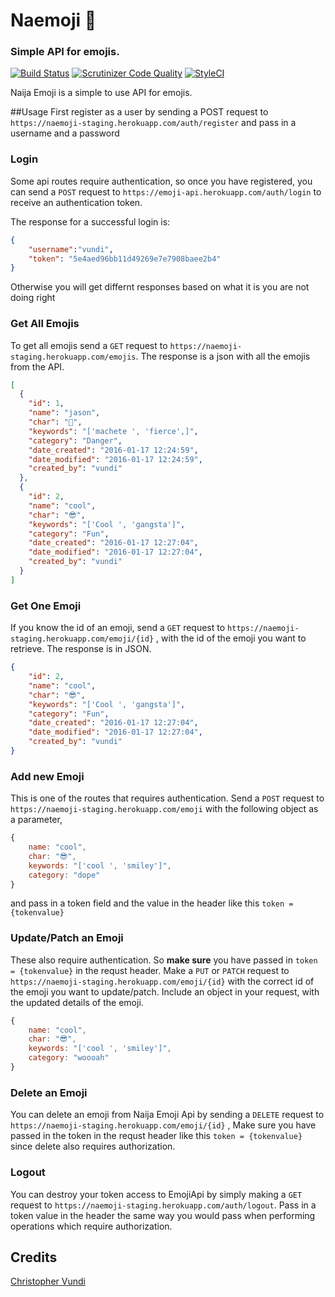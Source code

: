 # Naemoji 💪
### Simple API for emojis.

[![Build Status](https://travis-ci.org/andela-cganga/emoji-api.svg?branch=staging)](https://travis-ci.org/andela-cganga/emoji-api)
[![Scrutinizer Code Quality](https://scrutinizer-ci.com/g/andela-cganga/emoji-api/badges/quality-score.png?b=develop)](https://scrutinizer-ci.com/g/andela-cganga/emoji-api/?branch=staging)
[![StyleCI](https://styleci.io/repos/49257737/shield)](https://styleci.io/repos/49257737)

Naija Emoji is a simple to use API for emojis.

##Usage
First register as a user by sending a POST request to `https://naemoji-staging.herokuapp.com/auth/register` and pass in a username and a password

### Login
Some api routes require authentication, so once you have registered, you can send a `POST` request to `https://emoji-api.herokuapp.com/auth/login` to receive an authentication token.

The response for a successful login is:
```json
{
    "username":"vundi",
    "token": "5e4aed96bb11d49269e7e7908baee2b4"
}
```
Otherwise you will get differnt responses based on what it is you are not doing right

### Get All Emojis
To get all emojis send a `GET` request to `https://naemoji-staging.herokuapp.com/emojis`. The response is a json with all the emojis from the API.

```json
[
  {
    "id": 1,
    "name": "jason",
    "char": "🤖",
    "keywords": "['machete ', 'fierce',]",
    "category": "Danger",
    "date_created": "2016-01-17 12:24:59",
    "date_modified": "2016-01-17 12:24:59",
    "created_by": "vundi"
  },
  {
    "id": 2,
    "name": "cool",
    "char": "😎",
    "keywords": "['Cool ', 'gangsta']",
    "category": "Fun",
    "date_created": "2016-01-17 12:27:04",
    "date_modified": "2016-01-17 12:27:04",
    "created_by": "vundi"
  }
]
```

### Get One Emoji
If you know the id of an emoji, send a `GET` request to `https://naemoji-staging.herokuapp.com/emoji/{id}` , with the id of the emoji you want to retrieve. The response is in JSON.
```json
{
    "id": 2,
    "name": "cool",
    "char": "😎",
    "keywords": "['Cool ', 'gangsta']",
    "category": "Fun",
    "date_created": "2016-01-17 12:27:04",
    "date_modified": "2016-01-17 12:27:04",
    "created_by": "vundi"
}
```

### Add new Emoji
This is one of the routes that requires authentication. Send a `POST` request to `https://naemoji-staging.herokuapp.com/emoji` with the following object as a parameter,
```javascript
{
    name: "cool",
    char: "😎",
    keywords: "['cool ', 'smiley']",
    category: "dope"
}
```
and pass in a token field and the value in the header like this `token = {tokenvalue}`

### Update/Patch an Emoji
These also require authentication. So **make sure** you have passed in `token = {tokenvalue}` in the requst header. Make a `PUT` or `PATCH` request to `https://naemoji-staging.herokuapp.com/emoji/{id}` with the correct id of the emoji you want to update/patch. Include an object in your request, with the updated details of the emoji.
```javascript
{
    name: "cool",
    char: "😎",
    keywords: "['cool ', 'smiley']",
    category: "woooah"
}
```

### Delete an Emoji
You can delete an emoji from Naija Emoji Api by sending a `DELETE` request to `https://naemoji-staging.herokuapp.com/emoji/{id}` , Make sure you have passed in the token in the requst header like this `token = {tokenvalue}` since delete also requires authorization.

### Logout
You can destroy your token access to EmojiApi by simply making a `GET` request to `https://naemoji-staging.herokuapp.com/auth/logout`. Pass in a token value in the header the same way you would pass when performing operations which require authorization.

## Credits
[Christopher Vundi](https://github.com/andela-cvundi)
